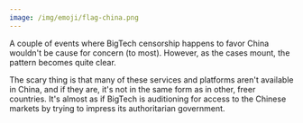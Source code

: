 ```yaml
---
image: /img/emoji/flag-china.png
---
```


A couple of events where BigTech censorship happens to favor China wouldn't be
cause for concern (to most). However, as the cases mount, the pattern becomes
quite clear.

The scary thing is that many of these services and platforms aren't available
in China, and if they are, it's not in the same form as in other, freer
countries. It's almost as if BigTech is auditioning for access to the Chinese
markets by trying to impress its authoritarian government.
